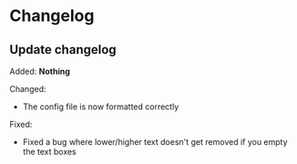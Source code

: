 # Changelog

## Update changelog

Added:
**Nothing**

Changed:

* The config file is now formatted correctly

Fixed:

* Fixed a bug where lower/higher text doesn't get removed if you empty the text boxes
